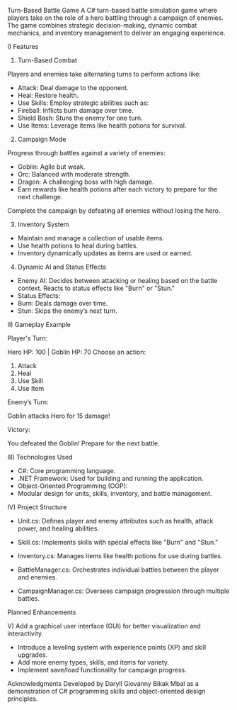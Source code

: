 Turn-Based Battle Game
A C# turn-based battle simulation game where players take on the role of a hero battling through a campaign of enemies. 
The game combines strategic decision-making, dynamic combat mechanics, and inventory management to deliver an engaging experience.

I) Features

1. Turn-Based Combat

Players and enemies take alternating turns to perform actions like:

 - Attack: Deal damage to the opponent.
 - Heal: Restore health.
 - Use Skills: Employ strategic abilities such as:
 - Fireball: Inflicts burn damage over time.
 - Shield Bash: Stuns the enemy for one turn.
 - Use Items: Leverage items like health potions for survival.

2. Campaign Mode

Progress through battles against a variety of enemies:

 - Goblin: Agile but weak.
 - Orc: Balanced with moderate strength.
 - Dragon: A challenging boss with high damage.
 - Earn rewards like health potions after each victory to prepare for the next challenge.

Complete the campaign by defeating all enemies without losing the hero.

3. Inventory System

 - Maintain and manage a collection of usable items. 
 - Use health potions to heal during battles.
 - Inventory dynamically updates as items are used or earned.

4. Dynamic AI and Status Effects

 - Enemy AI: Decides between attacking or healing based on the battle context. Reacts to status effects like "Burn" or "Stun."
 - Status Effects:
 - Burn: Deals damage over time.
 - Stun: Skips the enemy’s next turn.

II) Gameplay Example

Player's Turn:

Hero HP: 100 | Goblin HP: 70
Choose an action:
1. Attack
2. Heal
3. Use Skill
4. Use Item

Enemy’s Turn:

Goblin attacks Hero for 15 damage!

Victory:

You defeated the Goblin! Prepare for the next battle.

III) Technologies Used

 - C#: Core programming language.
 - .NET Framework: Used for building and running the application.
 - Object-Oriented Programming (OOP):
 - Modular design for units, skills, inventory, and battle management.

IV) Project Structure

 - Unit.cs: Defines player and enemy attributes such as health, attack power, and healing abilities.

 - Skill.cs: Implements skills with special effects like "Burn" and "Stun."

 - Inventory.cs: Manages items like health potions for use during battles.

 - BattleManager.cs: Orchestrates individual battles between the player and enemies.

 - CampaignManager.cs: Oversees campaign progression through multiple battles.

Planned Enhancements

V) Add a graphical user interface (GUI) for better visualization and interactivity.
 - Introduce a leveling system with experience points (XP) and skill upgrades.
 - Add more enemy types, skills, and items for variety.
 - Implement save/load functionality for campaign progress.

Acknowledgments
Developed by Daryll Giovanny Bikak Mbal as a demonstration of C# programming skills and object-oriented design principles.

